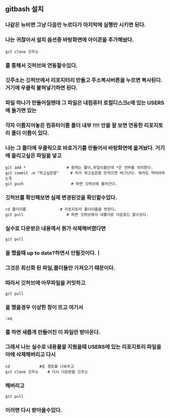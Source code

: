 ## gitbash 설치

### 나같은 뉴비면 그냥 다음만 누르다가 마지막에 실행만 시키면 된다.
### 나는 귀찮아서 설치 옵션중 바탕화면에 아이콘을 추가해놨다.

```gitbash
git clone 깃주소
```

### 를 통해서 깃허브와 연동할수있다.
### 깃주소는 깃허브에서 리포지터리 만들고 주소복사버튼을 누르면 복사된다. 거기에 우클릭 붙혀넣기하면 된다.
### 파일 하나가 만들어질텐데 그 파일은 내컴퓨터 로컬디스크c에 있는 USERS에 들가면 있는 
### 각자 이름지어놓은 컴퓨터이름 폴더 내부 !!!! 안을 잘 보면 연동한 리포지토리 폴더 이름이 있다.
### 나는 그 폴더에 우클릭으로 바로가기를 만들어서 바탕화면에 옮겨놨다. 거기에 올리고싶은 파일을 넣고

```git
git add *                  # 원래는 폴더,파일이름인데 *은 전부를 의미한다.
git commit -m "하고싶은말"     # 저거 하고싶은말 안적으면 버그난다. 뭐라도 적어야하는듯
git push                     # 하면 깃허브에 올라간다.
```
### 깃허브를 확인해보면 실제 변경된것을 확인할수있다. 

```
cd 폴더이름               # 리포지토리 폴더이름을 뜻한다.
git pull                   # 하면 깃허브에서 내폴더로 다운로드 할수있다.
```
### 실수로 다운받은 내용에서 뭔가 삭제해버렸다면
```
git pull
```
### 을 했을때 up to date?하면서 안될것이다.ㅣ
### 그것은 최신화 된 파일,폴더들만 가져오기 때문이다.
### 따라서 깃허브에 아무파일을 커밋하고
```
git pull
```
### 을 했을경우 이상한 창이 뜨고 여기서 
```
:wq 
```
### 를 하면 새롭게 만들어진 이 파일만 받아온다.
### 그래서 나는 실수로 내용물을 지웠을때 USERS에 있는 리포지토리 파일을 아에 삭제해버리고 다시
```
cd             #로 경로를 나와주고 
git clone 깃주소    # 다시 다운받을 깃주소
```
### 해버리고

```
git pull
```
### 이러면 다시 받아올수있다.
